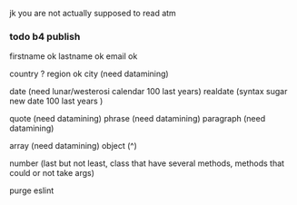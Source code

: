 jk you are not actually supposed to read atm
### todo b4 publish

firstname ok
lastname ok
email ok

country ?
region ok
city (need datamining)

date (need lunar/westerosi calendar 100 last years)
realdate (syntax sugar new date 100 last years )

quote (need datamining)
phrase (need datamining)
paragraph (need datamining)

array (need datamining)
object (^)


number (last but not least, class that have several methods, methods that could or not take args)

purge eslint